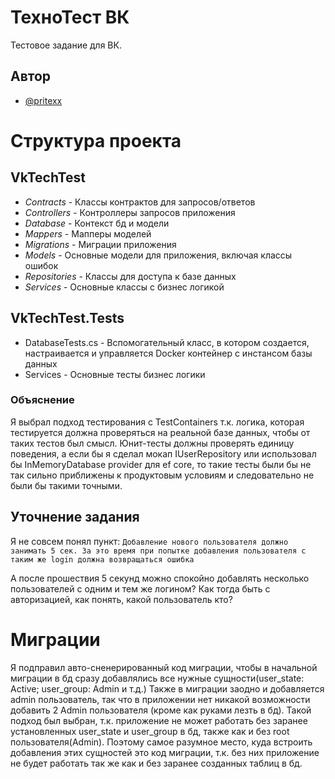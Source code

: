 
# ТехноТест ВК

Тестовое задание для ВК.



## Автор

- [@pritexx](https://www.github.com/pritexx)


# Структура проекта

## VkTechTest

- *Contracts* - Классы контрактов для запросов/ответов
- *Controllers* - Контроллеры запросов приложения
- *Database* - Контекст бд и модели 
- *Mappers* - Мапперы моделей
- *Migrations* - Миграции приложения
- *Models* - Основные модели для приложения, включая классы ошибок
- *Repositories* - Классы для доступа к базе данных
- *Services* - Основные классы с бизнес логикой


## VkTechTest.Tests

- DatabaseTests.cs  - Вспомогательный класс, в котором создается, настраивается и управляется Docker контейнер с инстансом базы данных
- Services - Основные тесты бизнес логики

### Объяснение

Я выбрал подход тестирования с TestСontainers т.к. логика, которая тестируется должна проверяться на реальной базе данных, чтобы от таких тестов был смысл. Юнит-тесты должны проверять единицу поведения, а если бы я сделал мокап IUserRepository или использовал бы InMemoryDatabase provider для ef core, то такие тесты были бы не так сильно приближены к продуктовым условиям и следовательно не были бы такими точными.



 


## Уточнение задания

Я не совсем понял пункт: `Добавление нового пользователя должно занимать 5 сек. За это время при попытке добавления пользователя с таким же login должна возвращаться ошибка` 

А после прошествия 5 секунд можно спокойно добавлять несколько пользователей с одним и тем же логином? Как тогда быть с авторизацией, как понять, какой пользователь кто?

# Миграции

Я подправил авто-сненерированный код миграции, чтобы в начальной миграции в бд сразу добавлялись все нужные сущности(user_state: Active; user_group: Admin и т.д.) Также в миграции заодно и добавляется admin пользователь, так что в приложении нет никакой возможности добавить 2 Admin пользователя (кроме как руками лезть в бд). Такой подход был выбран, т.к. приложение не может работать без заранее установленных user_state и user_group в бд, также как и без root пользователя(Admin). Поэтому самое разумное место, куда встроить добавления этих сущностей это код миграции, т.к. без них приложение не будет работать так же как и без заранее созданных таблиц в бд.

